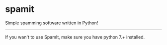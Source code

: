 # spamit
Simple spamming software written in Python!
______________________________________________

If you wan't to use SpamIt, make sure you have python 7.+ installed. 
